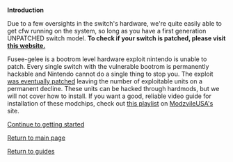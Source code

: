 **Introduction**

Due to a few oversights in the switch's hardware, we're quite easily able to get cfw running on the system, so long as you have a first generation UNPATCHED switch model. 
**To check if your switch is patched, please visit [this website.](https://ismyswitchpatched.com)**

Fusee-gelee is a bootrom level hardware exploit nintendo is unable to patch. Every single switch with the vulnerable bootrom is permanently hackable and Nintendo cannot do a single thing to stop you.
The exploit [was eventually patched](https://twitter.com/SciresM/status/1016724847504736256) leaving the number of exploitable units on a permanent decline. These units can be hacked through hardmods, but we will not cover how to install.
If you want a good, reliable video guide for installation of these modchips, check out [this playlist](https://modzvilleusa.myshopify.com/pages/hard-mods) on [ModzvileUSA's](https://twitter.com/modzvilleusa) site. 

[Continue to getting started](https://magolol.github.io/guides/switchguide/gettingstarted)

[Return to main page](https://magolol.github.io)

[Return to guides](https://magolol.github.io/guides)

